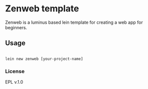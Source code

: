 # Zenweb template

Zenweb is a luminus based lein template for creating a web app for beginners.

## Usage

```

lein new zenweb [your-project-name]

```

### License

EPL v.1.0